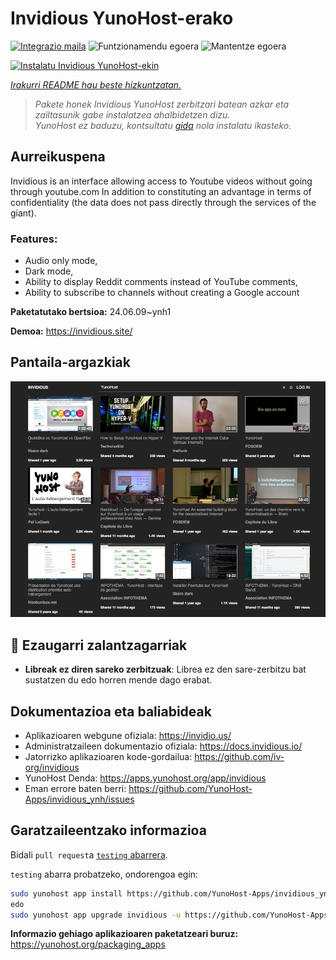 <!--
Ohart ongi: README hau automatikoki sortu da <https://github.com/YunoHost/apps/tree/master/tools/readme_generator>ri esker
EZ editatu eskuz.
-->

# Invidious YunoHost-erako

[![Integrazio maila](https://dash.yunohost.org/integration/invidious.svg)](https://dash.yunohost.org/appci/app/invidious) ![Funtzionamendu egoera](https://ci-apps.yunohost.org/ci/badges/invidious.status.svg) ![Mantentze egoera](https://ci-apps.yunohost.org/ci/badges/invidious.maintain.svg)

[![Instalatu Invidious YunoHost-ekin](https://install-app.yunohost.org/install-with-yunohost.svg)](https://install-app.yunohost.org/?app=invidious)

*[Irakurri README hau beste hizkuntzatan.](./ALL_README.md)*

> *Pakete honek Invidious YunoHost zerbitzari batean azkar eta zailtasunik gabe instalatzea ahalbidetzen dizu.*  
> *YunoHost ez baduzu, kontsultatu [gida](https://yunohost.org/install) nola instalatu ikasteko.*

## Aurreikuspena

Invidious is an interface allowing access to Youtube videos without going through youtube.com
In addition to constituting an advantage in terms of confidentiality (the data does not pass directly through the services of the giant).

### Features:

- Audio only mode,
- Dark mode,
- Ability to display Reddit comments instead of YouTube comments,
- Ability to subscribe to channels without creating a Google account 


**Paketatutako bertsioa:** 24.06.09~ynh1

**Demoa:** <https://invidious.site/>

## Pantaila-argazkiak

![Invidious(r)en pantaila-argazkia](./doc/screenshots/screenshot.png)

## :red_circle: Ezaugarri zalantzagarriak

- **Libreak ez diren sareko zerbitzuak**: Librea ez den sare-zerbitzu bat sustatzen du edo horren mende dago erabat.

## Dokumentazioa eta baliabideak

- Aplikazioaren webgune ofiziala: <https://invidio.us/>
- Administratzaileen dokumentazio ofiziala: <https://docs.invidious.io/>
- Jatorrizko aplikazioaren kode-gordailua: <https://github.com/iv-org/invidious>
- YunoHost Denda: <https://apps.yunohost.org/app/invidious>
- Eman errore baten berri: <https://github.com/YunoHost-Apps/invidious_ynh/issues>

## Garatzaileentzako informazioa

Bidali `pull request`a [`testing` abarrera](https://github.com/YunoHost-Apps/invidious_ynh/tree/testing).

`testing` abarra probatzeko, ondorengoa egin:

```bash
sudo yunohost app install https://github.com/YunoHost-Apps/invidious_ynh/tree/testing --debug
edo
sudo yunohost app upgrade invidious -u https://github.com/YunoHost-Apps/invidious_ynh/tree/testing --debug
```

**Informazio gehiago aplikazioaren paketatzeari buruz:** <https://yunohost.org/packaging_apps>

